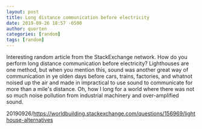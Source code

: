```yaml
---
layout: post
title: Long distance communication before electricity
date: 2019-09-26 18:57 -0500
author: quorten
categories: [random]
tags: [random]
---
```


Interesting random article from the StackExchange network.  How do you
perform long distance communication before electricity?  Lighthouses
are one method, but when you mention this, sound was another great way
of communication in ye olden days before cars, trains, factories, and
whatnot noised up the air and made in impractical to use sound to
communicate for more than a mile's distance.  Oh, how I long for a
world where there was not so much noise pollution from industrial
machinery and over-amplified sound.

20190926/https://worldbuilding.stackexchange.com/questions/156969/lighthouse-alternatives
